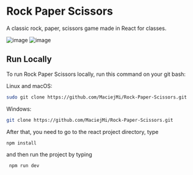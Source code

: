 # Rock Paper Scissors

A classic rock, paper, scissors game made in React for classes. 

![image](https://github.com/MaciejMi/Rock-Paper-Scissors/assets/107648916/8bb03d50-3930-4178-a375-b0d7550c6718)
![image](https://github.com/MaciejMi/Rock-Paper-Scissors/assets/107648916/420b0609-7e84-49d3-ac74-58df28bfdcd7)


## Run Locally

To run Rock Paper Scissors locally, run this command on your git bash:

Linux and macOS:

```bash
sudo git clone https://github.com/MaciejMi/Rock-Paper-Scissors.git
```

Windows:

```bash
git clone https://github.com/MaciejMi/Rock-Paper-Scissors.git
```

After that, you need to go to the react project directory, type 
```bash
npm install
```
and then run the project by typing
```bash
 npm run dev
```

